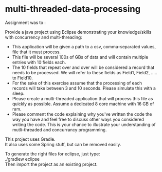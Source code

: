 # multi-threaded-data-processing

Assignment was to :

Provide a java project using Eclipse demonstrating your knowledge/skills with concurrency and multi-threading:  
* This application will be given a path to a csv, comma-separated values, file that it must process.
* This file will be several 100s of GBs of data and will contain multiple entries with 10 fields each.
* The 10 fields that repeat over and over will be considered a record that needs to be processed.  We will refer to these fields as Field1, Field2, ..... to Field10.
* For the sake of this exercise assume that the processing of each records will take between 3 and 10 seconds.  Please simulate this with a sleep.
* Please create a multi-threaded application that will process this file as quickly as possible.  Assume a dedicated 8 core machine with 16 GB of ram.
* Please comment the code explaining why you've written the code the way you have and feel free to discuss other ways you considered writing the code.  This is your chance to illustrate your understanding of mutli-threaded and concurrancy programming.

This project uses Gradle.  
It also uses some Spring stuff, but can be removed easily.

To generate the right files for eclipse, just type:  
./gradlew eclipse  
Then import the project as an existing project.
